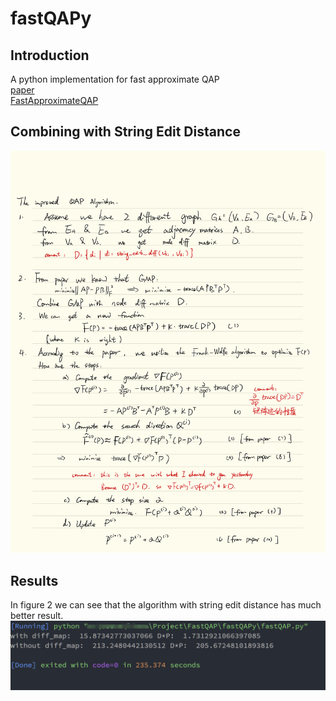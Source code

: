 # fastQAPy
## Introduction
A python implementation for fast approximate QAP  
[paper](https://arxiv.org/abs/1112.5507)  
[FastApproximateQAP](https://github.com/jovo/FastApproximateQAP) 

## Combining with String Edit Distance

![figure 1](./README.png)

## Results

In figure 2 we can see that the algorithm with string edit distance has much better result.
![figure 2](./screenshot.png)
